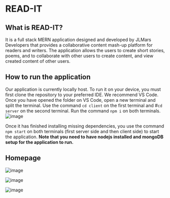 # READ-IT

## What is READ-IT?

It is a full stack MERN application designed and developed by JLMars Developers that 
provides a collaborative content mash-up platform for readers and writers. 
The application allows the users to create short stories, poems, 
and to collaborate with other users to create content, and 
view created content of other users. 


## How to run the application

Our application is currently locally host. To run it on your device, you must first clone the repository
to your preferred IDE. We recommend VS Code.
Once you have opened the folder on VS Code, open a new terminal and split the terminal.
Use the command `cd client` on the first terminal and #`cd server` on the second terminal. Run the 
command `npm i` on both terminals.
![image](https://user-images.githubusercontent.com/71752413/161598208-f2da3cad-2e96-40ec-b867-af7193e9e191.png)

Once it has finished installing missing dependencies, you use the command `npm start` on both 
terminals (first server side and then client side) to start the application.
**Note that you need to have nodejs installed and mongoDB setup for the application to run.**

## Homepage

![image](https://user-images.githubusercontent.com/71752413/161602654-9aa9642d-f601-428b-a5fc-67558531f6ce.png)

![image](https://user-images.githubusercontent.com/71752413/161602704-2e5fd8e3-7c55-4ace-bdf5-052e76141535.png)

![image](https://user-images.githubusercontent.com/71752413/161602744-40a18834-48ec-4b5c-b6ba-50d7b79c988b.png)

